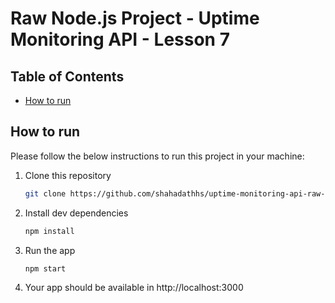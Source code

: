 # Raw Node.js Project - Uptime Monitoring API - Lesson 7

<!-- TABLE OF CONTENTS -->

## Table of Contents

- [How to run](#how-to-run)

<!-- HOW TO RUN -->

## How to run

Please follow the below instructions to run this project in your machine:

1. Clone this repository
   ```sh
   git clone https://github.com/shahadathhs/uptime-monitoring-api-raw-node.git
   ```
2. Install dev dependencies
   ```sh
   npm install
   ```
3. Run the app
   ```sh
   npm start
   ```
5. Your app should be available in http://localhost:3000
